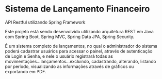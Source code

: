 # Sistema de Lançamento Financeiro

API Restful utilizando Spring Framework

Este projeto está sendo desenvolvido utilizando arquitetura REST em Java com Spring Boot, Spring MVC, Spring Data JPA, Spring Security.

É um sistema completo de lançamentos, no qual o administrador do sistema poderá cadastrar usuários para acessar o painel, através de autenticação de Login e Senha, e nele o usuário registrará todas as movimentações...lançamentos...excluindo, cadastrando, alterando, listando por período, visualizando as informações através de gráficos ou exportando em PDF.

